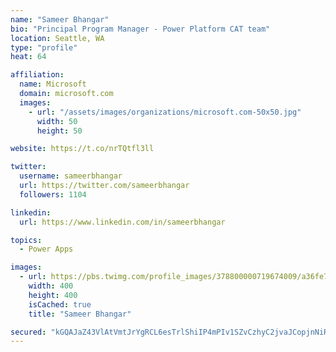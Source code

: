 ```yaml
---
name: "Sameer Bhangar"
bio: "Principal Program Manager - Power Platform CAT team"
location: Seattle, WA
type: "profile"
heat: 64

affiliation:
  name: Microsoft
  domain: microsoft.com
  images:
    - url: "/assets/images/organizations/microsoft.com-50x50.jpg"
      width: 50
      height: 50

website: https://t.co/nrTQtfl3ll

twitter:
  username: sameerbhangar
  url: https://twitter.com/sameerbhangar
  followers: 1104

linkedin:
  url: https://www.linkedin.com/in/sameerbhangar

topics:
  - Power Apps

images:
  - url: https://pbs.twimg.com/profile_images/378800000719674009/a36fe7ddfab1778b76e5793772e43798_400x400.jpeg
    width: 400
    height: 400
    isCached: true
    title: "Sameer Bhangar"

secured: "kGQAJaZ43VlAtVmtJrYgRCL6esTrlShiIP4mPIv1SZvCzhyC2jvaJCopjnNiRU0w9KQ/sdm/8gTnQDKrMUA/Sh4E137P4OLg8hej8JYBaQZNSxZ7zUV/2qVeyhp1NSdFUYefxX0h7ZE/sRJUpAXbKK0AP1dubczkfe9HPfGSag4vGte8Nfrerod4k0kDDK8MlztmYlPc2U1wrKceuA6QUZvadbfLIDJddcCSc+OEOBxzkTltGBGne5vxEPgBc6ZKlFrNAUi6eQqmlhGTjORquzf4zvOdqytSW4AjVqnw3r4q66RoMqQ/zBTbqIuz9mZJ3jvkGjB2Zd4ZdJHg4UXY1hLLvjYVm22PTLTynFp1+60P9JtaOGThfDr+7n6pp/zRvD1jaN+1tmGAhHC/fVne23hHLe3+OQeod7SiPtG7cBQ=;Os0WmmC9uBTFnxsZAeQbHA=="
---
```


